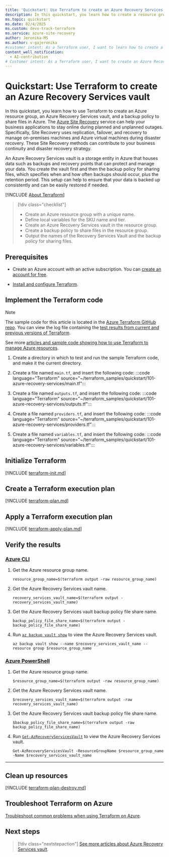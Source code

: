 ```yaml
---
title: 'Quickstart: Use Terraform to create an Azure Recovery Services vault'
description: In this quickstart, you learn how to create a resource group, an Azure Recovery Services vault, and a backup policy to share files in the Azure environment.
ms.topic: quickstart
ms.date: 02/4/2025
ms.custom: devx-track-terraform
ms.service: azure-site-recovery
author: Jeronika-MS
ms.author: v-gajeronika
#customer intent: As a Terraform user, I want to learn how to create a resource group, Azure Recovery Services vault, and a backup policy to share files in Azure.
content_well_notification: 
  - AI-contribution
# Customer intent: As a Terraform user, I want to create an Azure Recovery Services vault and a backup policy using Terraform, so that I can implement effective disaster recovery and data protection in the Azure environment.
---
```


# Quickstart: Use Terraform to create an Azure Recovery Services vault

In this quickstart, you learn how to use Terraform to create an Azure resource group, an Azure Recovery Services vault, and a backup policy to share files in Azure. The [Azure Site Recovery](site-recovery-overview.md) service can help your business applications to stay online during planned and unplanned outages. Specifically, Site Recovery uses replication, failover, and recovery to manage on-premises machines and Azure virtual machines during disaster recovery. These Site Recovery methods can contribute to your business continuity and disaster recovery strategy.

An Azure Recovery Services vault is a storage entity in Azure that houses data such as backups and recovery points that can protect and manage your data. You create the vault first and then the backup policy for sharing files, which specifies when and how often backups should occur, plus the retention period. This setup can help to ensure that your data is backed up consistently and can be easily restored if needed.

[!INCLUDE [About Terraform](~/azure-dev-docs-pr/articles/terraform/includes/abstract.md)]

> [!div class="checklist"]
> * Create an Azure resource group with a unique name.
> * Define local variables for the SKU name and tier.
> * Create an Azure Recovery Services vault in the resource group.
> * Create a backup policy to share files in the resource group.
> * Output the names of the Recovery Services Vault and the backup policy for sharing files.

## Prerequisites

- Create an Azure account with an active subscription. You can [create an account for free](https://azure.microsoft.com/free/?WT.mc_id=A261C142F).

- [Install and configure Terraform](/azure/developer/terraform/quickstart-configure).

## Implement the Terraform code

> [!NOTE]
> The sample code for this article is located in the [Azure Terraform GitHub repo](https://github.com/Azure/terraform/tree/master/quickstart/101-azure-recovery-services). You can view the log file containing the [test results from current and previous versions of Terraform](https://github.com/Azure/terraform/tree/master/quickstart/101-azure-recovery-services/TestRecord.md).
> 
> See more [articles and sample code showing how to use Terraform to manage Azure resources](/azure/terraform).

1. Create a directory in which to test and run the sample Terraform code, and make it the current directory.

1. Create a file named `main.tf`, and insert the following code:
    :::code language="Terraform" source="~/terraform_samples/quickstart/101-azure-recovery-services/main.tf":::

1. Create a file named `outputs.tf`, and insert the following code:
    :::code language="Terraform" source="~/terraform_samples/quickstart/101-azure-recovery-services/outputs.tf":::

1. Create a file named `providers.tf`, and insert the following code:
    :::code language="Terraform" source="~/terraform_samples/quickstart/101-azure-recovery-services/providers.tf":::

1. Create a file named `variables.tf`, and insert the following code:
    :::code language="Terraform" source="~/terraform_samples/quickstart/101-azure-recovery-services/variables.tf":::

## Initialize Terraform

[!INCLUDE [terraform-init.md](~/azure-dev-docs-pr/articles/terraform/includes/terraform-init.md)]

## Create a Terraform execution plan

[!INCLUDE [terraform-plan.md](~/azure-dev-docs-pr/articles/terraform/includes/terraform-plan.md)]

## Apply a Terraform execution plan

[!INCLUDE [terraform-apply-plan.md](~/azure-dev-docs-pr/articles/terraform/includes/terraform-apply-plan.md)]

## Verify the results

### [Azure CLI](#tab/azure-cli)

1. Get the Azure resource group name.

    ```console
    resource_group_name=$(terraform output -raw resource_group_name)
    ```

1. Get the Azure Recovery Services vault name.

    ```console
    recovery_services_vault_name=$(terraform output -recovery_services_vault_name)
    ```

1. Get the Azure Recovery Services vault backup policy file share name.

    ```console
    backup_policy_file_share_name=$(terraform output -backup_policy_file_share_name)
    ```

1. Run [`az backup vault show`](/cli/azure/backup/vault#az-backup-vault-show) to view the Azure Recovery Services vault.

    ```azurecli
    az backup vault show --name $recovery_services_vault_name --resource group $resource_group_name
    ```

### [Azure PowerShell](#tab/azure-powershell)

1. Get the Azure resource group name.

    ```console
    $resource_group_name=$(terraform output -raw resource_group_name)
    ```

1. Get the Azure Recovery Services vault name.

    ```console
    $recovery_services_vault_name=$(terraform output -raw recovery_services_vault_name)
    ```

1. Get the Azure Recovery Services vault backup policy file share name.

    ```console
    $backup_policy_file_share_name=$(terraform output -raw backup_policy_file_share_name)
    ```

1. Run [`Get-AzRecoveryServicesVault`](/powershell/module/az.recoveryservices/get-azrecoveryservicesvault) to view the Azure Recovery Services vault.

    ```azurepowershell
    Get-AzRecoveryServicesVault -ResourceGroupName $resource_group_name -Name $recovery_services_vault_name
    ```

---

## Clean up resources

[!INCLUDE [terraform-plan-destroy.md](~/azure-dev-docs-pr/articles/terraform/includes/terraform-plan-destroy.md)]

## Troubleshoot Terraform on Azure

[Troubleshoot common problems when using Terraform on Azure](/azure/developer/terraform/troubleshoot).

## Next steps

> [!div class="nextstepaction"]
> [See more articles about Azure Recovery Services vault](/search/?terms=Azure%20recovery%20services%20vault%20and%20terraform).
